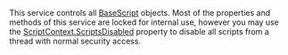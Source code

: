 This service controls all [BaseScript](https://developer.roblox.com/en-us/api-reference/class/BaseScript) objects. Most of the properties and methods of this service are locked for internal use, however you may use the [ScriptContext.ScriptsDisabled](https://developer.roblox.com/en-us/api-reference/property/ScriptContext/ScriptsDisabled) property to disable all scripts from a thread with normal security access.